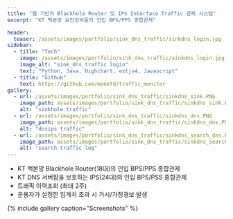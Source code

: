 ```yaml
---
title: "웹 기반의 Blackhole Router 및 IPS Interface Traffic 관제 시스템"
excerpt: "KT 백본망 보안장비들의 인입 BPS/PPS 종합관제"

header:
  teaser: /assets/images/portfolio/sink_dns_traffic/sinkdns_login.jpg
sidebar:
  - title: "Tech"
    image: /assets/images/portfolio/sink_dns_traffic/sinkdns_login.jpg
    image_alt: "sink_dns_traffic login"
    text: "Python, Java, Highchart, extjs4, Javascript"
  - title: "Github"
    text: https://github.com/monetd/traffic_monitor
gallery:
  - url: /assets/images/portfolio/sink_dns_traffic/sinkdns_sink.PNG
    image_path: assets/images/portfolio/sink_dns_traffic/sinkdns_sink.PNG
    alt: "sinkhole traffic"
  - url: /assets/images/portfolio/sink_dns_traffic/sinkdns_dns.PNG
    image_path: assets/images/portfolio/sink_dns_traffic/sinkdns_dns.PNG
    alt: "dnsips traffic"
  - url: /assets/images/portfolio/sink_dns_traffic/sinkdns_search_dns.PNG
    image_path: assets/images/portfolio/sink_dns_traffic/sinkdns_search_dns.PNG
    alt: "search traffic log"
---
```


- KT 백본망 Blackhole Router(18대)의 인입 BPS/PPS 종합관제
- KT DNS 서버팜을 보호하는 IPS(24대)의 인입 BPS/PSS 종합관제
- 트래픽 이력조회 (최대 2주)
- 운용자가 설정한 임계치 초과 시 가시/가청경보 발생

{% include gallery caption="Screenshots" %}
